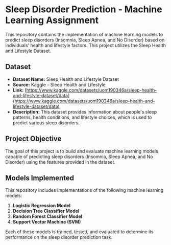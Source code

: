 # Sleep Disorder Prediction - Machine Learning Assignment

This repository contains the implementation of machine learning models to predict sleep disorders (Insomnia, Sleep Apnea, and No Disorder) based on individuals' health and lifestyle factors. This project utilizes the Sleep Health and Lifestyle Dataset.

## Dataset

* **Dataset Name:** Sleep Health and Lifestyle Dataset
* **Source:** Kaggle - Sleep Health and Lifestyle
* **Link:** [https://www.kaggle.com/datasets/uom190346a/sleep-health-and-lifestyle-dataset/data](https://www.kaggle.com/datasets/uom190346a/sleep-health-and-lifestyle-dataset/data)
* **Description:** This dataset provides information about people's sleep patterns, health conditions, and lifestyle choices, which is used to predict various sleep disorders.

## Project Objective

The goal of this project is to build and evaluate machine learning models capable of predicting sleep disorders (Insomnia, Sleep Apnea, and No Disorder) using the features provided in the dataset.

## Models Implemented

This repository includes implementations of the following machine learning models:

1.  **Logistic Regression Model**
2.  **Decision Tree Classifier Model**
3.  **Random Forest Classifier Model**
4.  **Support Vector Machine (SVM)**

Each of these models is trained, tested, and evaluated to determine its performance on the sleep disorder prediction task.

